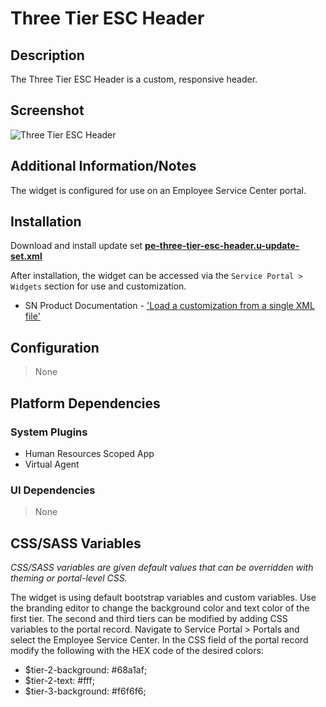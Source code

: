 # Three Tier ESC Header

## Description

The Three Tier ESC Header is a custom, responsive header.

## Screenshot

![Three Tier ESC Header](https://raw.githubusercontent.com/platform-experience/serviceportal-widget-library/master/src/pe-three-tier-esc-header/images/three-tier-esc-header.png)

## Additional Information/Notes

The widget is configured for use on an Employee Service Center portal.

## Installation

Download and install update set **[pe-three-tier-esc-header.u-update-set.xml](https://github.com/platform-experience/serviceportal-widget-library/blob/master/src/pe-three-tier-esc-header/pe-three-tier-esc-header.u-update-set.xml)**

After installation, the widget can be accessed via the `Service Portal > Widgets` section for use and customization.

* SN Product Documentation - ['Load a customization from a single XML file'](https://docs.servicenow.com/bundle/kingston-application-development/page/build/system-update-sets/task/t_SaveAnUpdateSetAsAnXMLFile.html)

## Configuration

> None

## Platform Dependencies

### System Plugins

* Human Resources Scoped App
* Virtual Agent

### UI Dependencies

> None

## CSS/SASS Variables

_CSS/SASS variables are given default values that can be overridden with theming or portal-level CSS._

The widget is using default bootstrap variables and custom variables.   Use the branding editor to change the background color and text color of the first tier.  The second and third tiers can be modified by adding CSS variables to the portal record.  Navigate to Service Portal > Portals and select the Employee Service Center. In the CSS field of the portal record modify the following with the HEX code of the desired colors:
* $tier-2-background: #68a1af;
* $tier-2-text: #fff;
* $tier-3-background: #f6f6f6;

